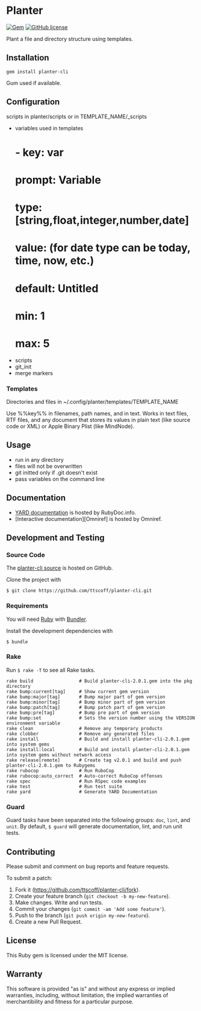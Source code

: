 # Planter

[![Gem](https://img.shields.io/gem/v/planter-cli.svg)](https://rubygems.org/gems/planter-cli)
[![GitHub license](https://img.shields.io/github/license/ttscoff/planter-cli.svg)](./LICENSE.txt)

<!--README-->

Plant a file and directory structure using templates.

## Installation

    gem install planter-cli

Gum used if available.

## Configuration

scripts in planter/scripts or in TEMPLATE_NAME/\_scripts

- variables used in templates
  # - key: var
  # prompt: Variable
  # type: [string,float,integer,number,date]
  # value: (for date type can be today, time, now, etc.)
  # default: Untitled
  # min: 1
  # max: 5
- scripts
- git_init
- merge markers

### Templates

Directories and files in ~/.config/planter/templates/TEMPLATE_NAME

Use %%key%% in filenames, path names, and in text. Works in text files, RTF files, and any document that stores its values in plain text (like source code or XML) or Apple Binary Plist (like MindNode).

## Usage

- run in any directory
- files will not be overwritten
- git initted only if .git doesn't exist
- pass variables on the command line

<!--END README-->

## Documentation

- [YARD documentation][RubyDoc] is hosted by RubyDoc.info.
- [Interactive documentation][Omniref] is hosted by Omniref.

[RubyDoc]: http://www.rubydoc.info/gems/planter-cli

## Development and Testing

### Source Code

The [planter-cli source] is hosted on GitHub.

Clone the project with

```
$ git clone https://github.com/ttscoff/planter-cli.git
```

[planter-cli source]: https://github.com/ttscoff/planter-cli

### Requirements

You will need [Ruby] with [Bundler].

Install the development dependencies with

```
$ bundle
```

[Bundler]: http://bundler.io/
[Ruby]: https://www.ruby-lang.org/

### Rake

Run `$ rake -T` to see all Rake tasks.

```
rake build                 # Build planter-cli-2.0.1.gem into the pkg directory
rake bump:current[tag]     # Show current gem version
rake bump:major[tag]       # Bump major part of gem version
rake bump:minor[tag]       # Bump minor part of gem version
rake bump:patch[tag]       # Bump patch part of gem version
rake bump:pre[tag]         # Bump pre part of gem version
rake bump:set              # Sets the version number using the VERSION environment variable
rake clean                 # Remove any temporary products
rake clobber               # Remove any generated files
rake install               # Build and install planter-cli-2.0.1.gem into system gems
rake install:local         # Build and install planter-cli-2.0.1.gem into system gems without network access
rake release[remote]       # Create tag v2.0.1 and build and push planter-cli-2.0.1.gem to Rubygems
rake rubocop               # Run RuboCop
rake rubocop:auto_correct  # Auto-correct RuboCop offenses
rake spec                  # Run RSpec code examples
rake test                  # Run test suite
rake yard                  # Generate YARD Documentation
```

### Guard

Guard tasks have been separated into the following groups:
`doc`, `lint`, and `unit`.
By default, `$ guard` will generate documentation, lint, and run unit tests.

## Contributing

Please submit and comment on bug reports and feature requests.

To submit a patch:

1. Fork it (https://github.com/ttscoff/planter-cli/fork).
2. Create your feature branch (`git checkout -b my-new-feature`).
3. Make changes. Write and run tests.
4. Commit your changes (`git commit -am 'Add some feature'`).
5. Push to the branch (`git push origin my-new-feature`).
6. Create a new Pull Request.

## License

This Ruby gem is licensed under the MIT license.

## Warranty

This software is provided "as is" and without any express or
implied warranties, including, without limitation, the implied
warranties of merchantibility and fitness for a particular
purpose.
